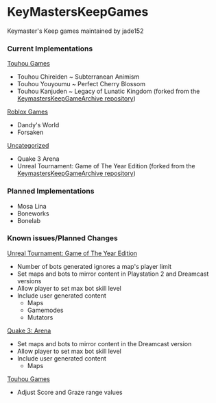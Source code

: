 # KeyMastersKeepGames
Keymaster's Keep games maintained by jade152

### Current Implementations
<ins>Touhou Games</ins>
 - Touhou Chireiden ~ Subterranean Animism 
 - Touhou Youyoumu ~ Perfect Cherry Blossom
 - Touhou Kanjuden ~ Legacy of Lunatic Kingdom (forked from the [KeymastersKeepGameArchive repository](https://github.com/SerpentAI/KeymastersKeepGameArchive))

<ins>Roblox Games</ins>
 - Dandy's World
 - Forsaken

<ins>Uncategorized</ins>
 - Quake 3 Arena
 - Unreal Tournament: Game of The Year Edition (forked from the [KeymastersKeepGameArchive repository](https://github.com/SerpentAI/KeymastersKeepGameArchive))

### Planned Implementations
 - Mosa Lina
 - Boneworks
 - Bonelab

### Known issues/Planned Changes
<ins>Unreal Tournament:  Game of The Year Edition</ins>
- Number of bots generated ignores a map's player limit
- Set maps and bots to mirror content in Playstation 2 and Dreamcast versions
- Allow player to set max bot skill level
- Include user generated content
     - Maps
     - Gamemodes
     - Mutators

<ins>Quake 3: Arena</ins>
- Set maps and bots to mirror content in the Dreamcast version
- Allow player to set max bot skill level
- Include user generated content
    - Maps

<ins>Touhou Games</ins>
- Adjust Score and Graze range values
